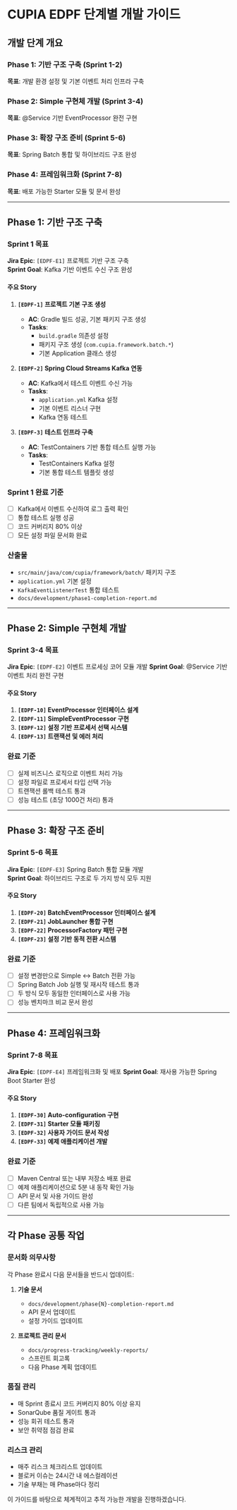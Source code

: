 # CUPIA EDPF 단계별 개발 가이드

## 개발 단계 개요

### Phase 1: 기반 구조 구축 (Sprint 1-2)
**목표**: 개발 환경 설정 및 기본 이벤트 처리 인프라 구축

### Phase 2: Simple 구현체 개발 (Sprint 3-4) 
**목표**: @Service 기반 EventProcessor 완전 구현

### Phase 3: 확장 구조 준비 (Sprint 5-6)
**목표**: Spring Batch 통합 및 하이브리드 구조 완성

### Phase 4: 프레임워크화 (Sprint 7-8)
**목표**: 배포 가능한 Starter 모듈 및 문서 완성

---

## Phase 1: 기반 구조 구축

### Sprint 1 목표
**Jira Epic**: `[EDPF-E1]` 프로젝트 기반 구조 구축  
**Sprint Goal**: Kafka 기반 이벤트 수신 구조 완성

#### 주요 Story
1. **`[EDPF-1]` 프로젝트 기본 구조 생성**
   - **AC**: Gradle 빌드 성공, 기본 패키지 구조 생성
   - **Tasks**:
     - `build.gradle` 의존성 설정
     - 패키지 구조 생성 (`com.cupia.framework.batch.*`)
     - 기본 Application 클래스 생성

2. **`[EDPF-2]` Spring Cloud Streams Kafka 연동**
   - **AC**: Kafka에서 테스트 이벤트 수신 가능
   - **Tasks**:
     - `application.yml` Kafka 설정
     - 기본 이벤트 리스너 구현
     - Kafka 연동 테스트

3. **`[EDPF-3]` 테스트 인프라 구축**
   - **AC**: TestContainers 기반 통합 테스트 실행 가능
   - **Tasks**:
     - TestContainers Kafka 설정
     - 기본 통합 테스트 템플릿 생성

### Sprint 1 완료 기준
- [ ] Kafka에서 이벤트 수신하여 로그 출력 확인
- [ ] 통합 테스트 실행 성공
- [ ] 코드 커버리지 80% 이상
- [ ] 모든 설정 파일 문서화 완료

### 산출물
- `src/main/java/com/cupia/framework/batch/` 패키지 구조
- `application.yml` 기본 설정
- `KafkaEventListenerTest` 통합 테스트
- `docs/development/phase1-completion-report.md`

---

## Phase 2: Simple 구현체 개발

### Sprint 3-4 목표  
**Jira Epic**: `[EDPF-E2]` 이벤트 프로세싱 코어 모듈 개발
**Sprint Goal**: @Service 기반 이벤트 처리 완전 구현

#### 주요 Story
1. **`[EDPF-10]` EventProcessor 인터페이스 설계**
2. **`[EDPF-11]` SimpleEventProcessor 구현** 
3. **`[EDPF-12]` 설정 기반 프로세서 선택 시스템**
4. **`[EDPF-13]` 트랜잭션 및 에러 처리**

### 완료 기준
- [ ] 실제 비즈니스 로직으로 이벤트 처리 가능
- [ ] 설정 파일로 프로세서 타입 선택 가능
- [ ] 트랜잭션 롤백 테스트 통과
- [ ] 성능 테스트 (초당 1000건 처리) 통과

---

## Phase 3: 확장 구조 준비

### Sprint 5-6 목표
**Jira Epic**: `[EDPF-E3]` Spring Batch 통합 모듈 개발  
**Sprint Goal**: 하이브리드 구조로 두 가지 방식 모두 지원

#### 주요 Story
1. **`[EDPF-20]` BatchEventProcessor 인터페이스 설계**
2. **`[EDPF-21]` JobLauncher 통합 구현**
3. **`[EDPF-22]` ProcessorFactory 패턴 구현**
4. **`[EDPF-23]` 설정 기반 동적 전환 시스템**

### 완료 기준
- [ ] 설정 변경만으로 Simple ↔ Batch 전환 가능
- [ ] Spring Batch Job 실행 및 재시작 테스트 통과
- [ ] 두 방식 모두 동일한 인터페이스로 사용 가능
- [ ] 성능 벤치마크 비교 문서 완성

---

## Phase 4: 프레임워크화

### Sprint 7-8 목표
**Jira Epic**: `[EDPF-E4]` 프레임워크화 및 배포
**Sprint Goal**: 재사용 가능한 Spring Boot Starter 완성

#### 주요 Story  
1. **`[EDPF-30]` Auto-configuration 구현**
2. **`[EDPF-31]` Starter 모듈 패키징**
3. **`[EDPF-32]` 사용자 가이드 문서 작성**
4. **`[EDPF-33]` 예제 애플리케이션 개발**

### 완료 기준
- [ ] Maven Central 또는 내부 저장소 배포 완료
- [ ] 예제 애플리케이션으로 5분 내 동작 확인 가능
- [ ] API 문서 및 사용 가이드 완성
- [ ] 다른 팀에서 독립적으로 사용 가능

---

## 각 Phase 공통 작업

### 문서화 의무사항
각 Phase 완료시 다음 문서들을 반드시 업데이트:

1. **기술 문서**
   - `docs/development/phase{N}-completion-report.md`
   - API 문서 업데이트
   - 설정 가이드 업데이트

2. **프로젝트 관리 문서**  
   - `docs/progress-tracking/weekly-reports/`
   - 스프린트 회고록
   - 다음 Phase 계획 업데이트

### 품질 관리
- 매 Sprint 종료시 코드 커버리지 80% 이상 유지
- SonarQube 품질 게이트 통과
- 성능 회귀 테스트 통과
- 보안 취약점 점검 완료

### 리스크 관리  
- 매주 리스크 체크리스트 업데이트
- 블로커 이슈는 24시간 내 에스컬레이션
- 기술 부채는 매 Phase마다 정리

이 가이드를 바탕으로 체계적이고 추적 가능한 개발을 진행하겠습니다.